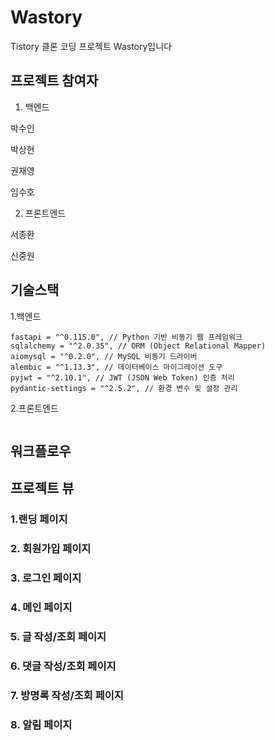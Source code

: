 # Wastory
Tistory 클론 코딩 프로젝트 Wastory입니다

## 프로젝트 참여자
1. 백엔드

박수인

박상현

권재영

임수호


2. 프론트엔드

서종환

신중원


## 기술스택
1.백엔드
```
fastapi = "^0.115.0", // Python 기반 비동기 웹 프레임워크
sqlalchemy = "^2.0.35", // ORM (Object Relational Mapper)
aiomysql = "^0.2.0", // MySQL 비동기 드라이버
alembic = "^1.13.3", // 데이터베이스 마이그레이션 도구
pyjwt = "^2.10.1", // JWT (JSON Web Token) 인증 처리
pydantic-settings = "^2.5.2", // 환경 변수 및 설정 관리
```

2.프론트엔드

```
```

## 워크플로우

## 프로젝트 뷰

### 1.랜딩 페이지

### 2. 회원가입 페이지

### 3. 로그인 페이지

### 4. 메인 페이지

### 5. 글 작성/조회 페이지

### 6. 댓글 작성/조회 페이지

### 7. 방명록 작성/조회 페이지

### 8. 알림 페이지
